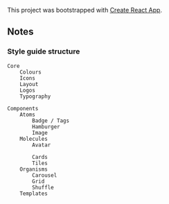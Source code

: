 This project was bootstrapped with [Create React App](https://github.com/facebook/create-react-app).

## Notes

### Style guide structure

```
Core
	Colours
	Icons
	Layout
	Logos
	Typography

Components
	Atoms
		Badge / Tags
		Hamburger
		Image
	Molecules
		Avatar
		
		Cards
		Tiles
	Organisms
		Carousel
		Grid
		Shuffle
	Templates
```
